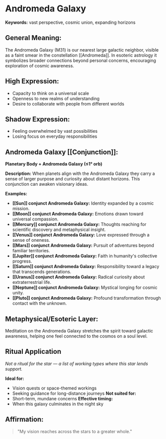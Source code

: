 # Andromeda Galaxy


**Keywords:** vast perspective, cosmic union, expanding horizons

## General Meaning:
The Andromeda Galaxy (M31) is our nearest large galactic
neighbor, visible as a faint smear in the constellation
[[Andromeda]]. In esoteric astrology it symbolizes broader
connections beyond personal concerns, encouraging exploration
of cosmic awareness.

## High Expression:
- Capacity to think on a universal scale
- Openness to new realms of understanding
- Desire to collaborate with people from different worlds

## Shadow Expression:
- Feeling overwhelmed by vast possibilities
- Losing focus on everyday responsibilities

## Andromeda Galaxy [[Conjunction]]:

**Planetary Body + Andromeda Galaxy (≤1° orb)**

**Description:**
When planets align with the Andromeda Galaxy they carry a
sense of larger purpose and curiosity about distant horizons.
This conjunction can awaken visionary ideas.

**Examples:**
- **[[Sun]] conjunct Andromeda Galaxy:** Identity expanded by a
  cosmic mission.
- **[[Moon]] conjunct Andromeda Galaxy:** Emotions drawn toward
  universal compassion.
- **[[Mercury]] conjunct Andromeda Galaxy:** Thoughts reaching for
  scientific discovery and metaphysical insight.
- **[[Venus]] conjunct Andromeda Galaxy:** Love expressed through a
  sense of oneness.
- **[[Mars]] conjunct Andromeda Galaxy:** Pursuit of adventures
  beyond familiar territories.
- **[[Jupiter]] conjunct Andromeda Galaxy:** Faith in humanity's
  collective progress.
- **[[Saturn]] conjunct Andromeda Galaxy:** Responsibility toward a
  legacy that transcends generations.
- **[[Uranus]] conjunct Andromeda Galaxy:** Radical curiosity about
  extraterrestrial life.
- **[[Neptune]] conjunct Andromeda Galaxy:** Mystical longing for
  cosmic unity.
- **[[Pluto]] conjunct Andromeda Galaxy:** Profound transformation
  through contact with the unknown.

## Metaphysical/Esoteric Layer:
Meditation on the Andromeda Galaxy stretches the spirit toward
galactic awareness, helping one feel connected to the cosmos on
a soul level.

## Ritual Application
*Not a ritual for the star — a list of working types where this star lends support.*

**Ideal for:**
- Vision quests or space-themed workings
- Seeking guidance for long-distance journeys
**Not suited for:**
- Short-term, mundane concerns
**Effective timing:**
- When this galaxy culminates in the night sky

## Affirmation:

> "My vision reaches across the stars to a greater whole."


